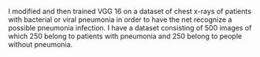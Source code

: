 I modified and then trained VGG 16 on a dataset of chest x-rays of patients with bacterial or viral pneumonia in order to have the net recognize a possible pneumonia infection. I have a dataset consisting of 500 images of which 250 belong to patients with pneumonia and 250 belong to people without pneumonia.

